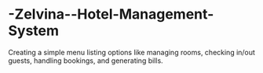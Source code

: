 # -Zelvina--Hotel-Management-System
 Creating a simple menu listing options like managing rooms, checking in/out guests, handling bookings, and generating bills.
